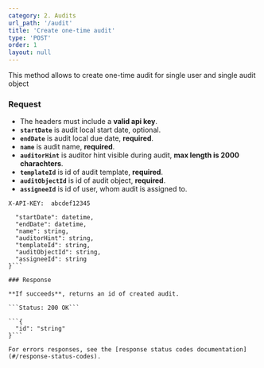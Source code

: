 ```yaml
---
category: 2. Audits
url_path: '/audit'
title: 'Create one-time audit'
type: 'POST'
order: 1
layout: null
---
```


This method allows to create one-time audit for single user and single audit object 

### Request
* The headers must include a **valid api key**.
* **`startDate`** is audit local start date, optional.
* **`endDate`** is audit local due date, **required**.
* **`name`** is audit name, **required**.
* **`auditorHint`** is auditor hint visible during audit, **max length is 2000 charachters**.
* **`templateId`** is id of audit template, **required**.
* **`auditObjectId`** is id of audit object, **required**.
* **`assigneeId`** is id of user, whom audit is assigned to.

```X-API-KEY:  abcdef12345```
```{
  "startDate": datetime,
  "endDate": datetime,
  "name": string,
  "auditorHint": string,
  "templateId": string,
  "auditObjectId": string,
  "assigneeId": string
}```

### Response

**If succeeds**, returns an id of created audit.

```Status: 200 OK```

```{
  "id": "string"
}```

For errors responses, see the [response status codes documentation](#/response-status-codes).
